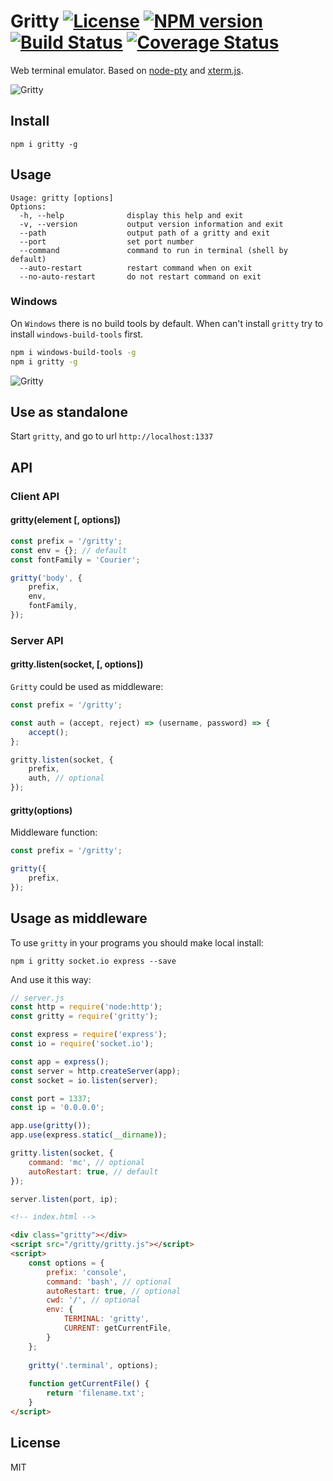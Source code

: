 # Gritty [![License][LicenseIMGURL]][LicenseURL] [![NPM version][NPMIMGURL]][NPMURL] [![Build Status][BuildStatusIMGURL]][BuildStatusURL] [![Coverage Status][CoverageIMGURL]][CoverageURL]

[NPMIMGURL]: https://img.shields.io/npm/v/gritty.svg?style=flat&longCache=true
[BuildStatusURL]: https://github.com/cloudcmd/gritty/actions?query=workflow%3A%22Node+CI%22 "Build Status"
[BuildStatusIMGURL]: https://github.com/cloudcmd/gritty/workflows/Node%20CI/badge.svg
[LicenseIMGURL]: https://img.shields.io/badge/license-MIT-317BF9.svg?style=flat&longCache=true
[NPM_INFO_IMG]: https://nodei.co/npm/cloudcmd.png
[NPMURL]: https://npmjs.org/package/cloudcmd "npm"
[BuildStatusURL]: https://travis-ci.org/cloudcmd/gritty "Build Status"
[LicenseURL]: https://tldrlegal.com/license/mit-license "MIT License"
[CoverageURL]: https://coveralls.io/github/cloudcmd/gritty?branch=master
[CoverageIMGURL]: https://coveralls.io/repos/cloudcmd/gritty/badge.svg?branch=master&service=github

Web terminal emulator. Based on [node-pty](https://github.com/Tyriar/node-pty) and [xterm.js](https://github.com/sourcelair/xterm.js).

![Gritty](https://raw.githubusercontent.com/cloudcmd/gritty/master/img/linux.png "Gritty on Linux")

## Install

`npm i gritty -g`

## Usage

```
Usage: gritty [options]
Options:
  -h, --help              display this help and exit
  -v, --version           output version information and exit
  --path                  output path of a gritty and exit
  --port                  set port number
  --command               command to run in terminal (shell by default)
  --auto-restart          restart command when on exit
  --no-auto-restart       do not restart command on exit
```

### Windows

On `Windows` there is no build tools by default. When can't install `gritty` try to install `windows-build-tools` first.

```sh
npm i windows-build-tools -g
npm i gritty -g
```

![Gritty](https://raw.githubusercontent.com/cloudcmd/gritty/master/img/windows.png "Gritty on Windows")

## Use as standalone

Start `gritty`, and go to url `http://localhost:1337`

## API

### Client API

#### gritty(element [, options])

```js
const prefix = '/gritty';
const env = {}; // default
const fontFamily = 'Courier';

gritty('body', {
    prefix,
    env,
    fontFamily,
});
```

### Server API

#### gritty.listen(socket, [, options])

`Gritty` could be used as middleware:

```js
const prefix = '/gritty';

const auth = (accept, reject) => (username, password) => {
    accept();
};

gritty.listen(socket, {
    prefix,
    auth, // optional
});
```

#### gritty(options)

Middleware function:

```js
const prefix = '/gritty';

gritty({
    prefix,
});
```

## Usage as middleware

To use `gritty` in your programs you should make local install:

`npm i gritty socket.io express --save`

And use it this way:

```js
// server.js
const http = require('node:http');
const gritty = require('gritty');

const express = require('express');
const io = require('socket.io');

const app = express();
const server = http.createServer(app);
const socket = io.listen(server);

const port = 1337;
const ip = '0.0.0.0';

app.use(gritty());
app.use(express.static(__dirname));

gritty.listen(socket, {
    command: 'mc', // optional
    autoRestart: true, // default
});

server.listen(port, ip);
```

```html
<!-- index.html -->

<div class="gritty"></div>
<script src="/gritty/gritty.js"></script>
<script>
    const options = {
        prefix: 'console',
        command: 'bash', // optional
        autoRestart: true, // optional
        cwd: '/', // optional
        env: {
            TERMINAL: 'gritty',
            CURRENT: getCurrentFile,
        }
    };
    
    gritty('.terminal', options);
    
    function getCurrentFile() {
        return 'filename.txt';
    }
</script>
```

## License

MIT
